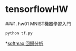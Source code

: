 # tensorflowHW


###1. hw01 MNIST機器學習入門
```python
python tf.py
```
  *<a href=http://ufldl.stanford.edu/wiki/index.php/Softmax%E5%9B%9E%E5%BD%92>softmax 回歸分析</a>
